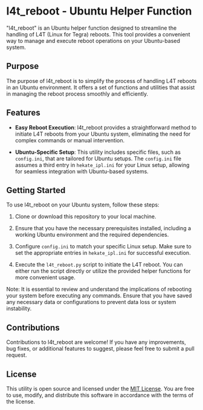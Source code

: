 # l4t_reboot - Ubuntu Helper Function

"l4t_reboot" is an Ubuntu helper function designed to streamline the handling of L4T (Linux for Tegra) reboots. This tool provides a convenient way to manage and execute reboot operations on your Ubuntu-based system.

## Purpose

The purpose of l4t_reboot is to simplify the process of handling L4T reboots in an Ubuntu environment. It offers a set of functions and utilities that assist in managing the reboot process smoothly and efficiently.

## Features

- **Easy Reboot Execution**: l4t_reboot provides a straightforward method to initiate L4T reboots from your Ubuntu system, eliminating the need for complex commands or manual intervention.

- **Ubuntu-Specific Setup**: This utility includes specific files, such as `config.ini`, that are tailored for Ubuntu setups. The `config.ini` file assumes a third entry in `hekate_ipl.ini` for your Linux setup, allowing for seamless integration with Ubuntu-based systems.

## Getting Started

To use l4t_reboot on your Ubuntu system, follow these steps:

1. Clone or download this repository to your local machine.

2. Ensure that you have the necessary prerequisites installed, including a working Ubuntu environment and the required dependencies.

3. Configure `config.ini` to match your specific Linux setup. Make sure to set the appropriate entries in `hekate_ipl.ini` for successful execution.

4. Execute the `l4t_reboot.py` script to initiate the L4T reboot. You can either run the script directly or utilize the provided helper functions for more convenient usage.

Note: It is essential to review and understand the implications of rebooting your system before executing any commands. Ensure that you have saved any necessary data or configurations to prevent data loss or system instability.

## Contributions

Contributions to l4t_reboot are welcome! If you have any improvements, bug fixes, or additional features to suggest, please feel free to submit a pull request.

## License

This utility is open source and licensed under the [MIT License](LICENSE). You are free to use, modify, and distribute this software in accordance with the terms of the license.
